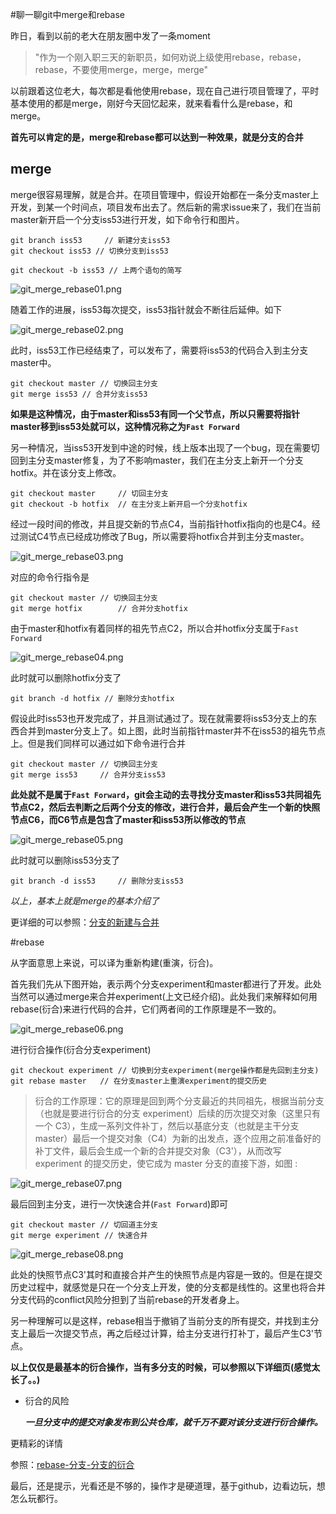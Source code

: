 #聊一聊git中merge和rebase

昨日，看到以前的老大在朋友圈中发了一条moment

> "作为一个刚入职三天的新职员，如何劝说上级使用rebase，rebase，rebase，不要使用merge，merge，merge"

以前跟着这位老大，每次都是看他使用rebase，现在自己进行项目管理了，平时基本使用的都是merge，刚好今天回忆起来，就来看看什么是rebase，和merge。

**首先可以肯定的是，merge和rebase都可以达到一种效果，就是分支的合并**

## merge

merge很容易理解，就是合并。在项目管理中，假设开始都在一条分支master上开发，到某一个时间点，项目发布出去了。然后新的需求issue来了，我们在当前master新开启一个分支iss53进行开发，如下命令行和图片。

	git branch iss53	 // 新建分支iss53
	git checkout iss53 // 切换分支到iss53
	
	git checkout -b iss53 // 上两个语句的简写

![git_merge_rebase01.png](http://upload-images.jianshu.io/upload_images/1626952-8acfea4679051e78.png?imageMogr2/auto-orient/strip%7CimageView2/2/w/1240)


随着工作的进展，iss53每次提交，iss53指针就会不断往后延伸。如下

![git_merge_rebase02.png](http://upload-images.jianshu.io/upload_images/1626952-2af7b2662a66e7db.png?imageMogr2/auto-orient/strip%7CimageView2/2/w/1240)

此时，iss53工作已经结束了，可以发布了，需要将iss53的代码合入到主分支master中。

	git checkout master	// 切换回主分支
	git merge iss53 // 合并分支iss53
	
**如果是这种情况，由于master和iss53有同一个父节点，所以只需要将指针master移到iss53处就可以，这种情况称之为`Fast Forward`**

另一种情况，当iss53开发到中途的时候，线上版本出现了一个bug，现在需要切回到主分支master修复，为了不影响master，我们在主分支上新开一个分支hotfix。并在该分支上修改。

	git checkout master 	// 切回主分支
	git checkout -b hotfix	// 在主分支上新开启一个分支hotfix
	
经过一段时间的修改，并且提交新的节点C4，当前指针hotfix指向的也是C4。经过测试C4节点已经成功修改了Bug，所以需要将hotfix合并到主分支master。

![git_merge_rebase03.png](http://upload-images.jianshu.io/upload_images/1626952-58ff0a5ea12b2b92.png?imageMogr2/auto-orient/strip%7CimageView2/2/w/1240)

对应的命令行指令是

	git checkout master	// 切换回主分支
	git merge hotfix		// 合并分支hotfix
	
由于master和hotfix有着同样的祖先节点C2，所以合并hotfix分支属于`Fast Forward`

![git_merge_rebase04.png](http://upload-images.jianshu.io/upload_images/1626952-b7b65af66629aa54.png?imageMogr2/auto-orient/strip%7CimageView2/2/w/1240)

此时就可以删除hotfix分支了

	git branch -d hotfix // 删除分支hotfix

假设此时iss53也开发完成了，并且测试通过了。现在就需要将iss53分支上的东西合并到master分支上了。如上图，此时当前指针master并不在iss53的祖先节点上。但是我们同样可以通过如下命令进行合并

	git checkout master	// 切换回主分支
	git merge iss53		// 合并分支iss53
	
**此处就不是属于`Fast Forward`，git会主动的去寻找分支master和iss53共同祖先节点C2，然后去判断之后两个分支的修改，进行合并，最后会产生一个新的快照节点C6，而C6节点是包含了master和iss53所以修改的节点**

![git_merge_rebase05.png](http://upload-images.jianshu.io/upload_images/1626952-d39220424f72cd4b.png?imageMogr2/auto-orient/strip%7CimageView2/2/w/1240)

此时就可以删除iss53分支了

	git branch -d iss53 	// 删除分支iss53
	
*以上，基本上就是merge的基本介绍了*

更详细的可以参照：[分支的新建与合并](https://git-scm.com/book/zh/v1/Git-%E5%88%86%E6%94%AF-%E5%88%86%E6%94%AF%E7%9A%84%E6%96%B0%E5%BB%BA%E4%B8%8E%E5%90%88%E5%B9%B6)


#rebase

从字面意思上来说，可以译为重新构建(重演，衍合)。

首先我们先从下图开始，表示两个分支experiment和master都进行了开发。此处当然可以通过merge来合并experiment(上文已经介绍)。此处我们来解释如何用rebase(衍合)来进行代码的合并，它们两者间的工作原理是不一致的。

![git_merge_rebase06.png](http://upload-images.jianshu.io/upload_images/1626952-653df8f41813fc1e.png?imageMogr2/auto-orient/strip%7CimageView2/2/w/1240)

进行衍合操作(衍合分支experiment)

	git checkout experiment // 切换到分支experiment(merge操作都是先回到主分支)
	git rebase master	// 在分支master上重演experiment的提交历史
	
> 衍合的工作原理：它的原理是回到两个分支最近的共同祖先，根据当前分支（也就是要进行衍合的分支 experiment）后续的历次提交对象（这里只有一个 C3），生成一系列文件补丁，然后以基底分支（也就是主干分支 master）最后一个提交对象（C4）为新的出发点，逐个应用之前准备好的补丁文件，最后会生成一个新的合并提交对象（C3'），从而改写 experiment 的提交历史，使它成为 master 分支的直接下游，如图 :

![git_merge_rebase07.png](http://upload-images.jianshu.io/upload_images/1626952-7c27d1a7e8a4d238.png?imageMogr2/auto-orient/strip%7CimageView2/2/w/1240)

最后回到主分支，进行一次快速合并(`Fast Forward`)即可

	git checkout master	// 切回道主分支
	git merge experiment // 快速合并

![git_merge_rebase08.png](http://upload-images.jianshu.io/upload_images/1626952-55690eb6bc30b68c.png?imageMogr2/auto-orient/strip%7CimageView2/2/w/1240)

此处的快照节点C3'其时和直接合并产生的快照节点是内容是一致的。但是在提交历史过程中，就感觉是只在一个分支上开发，使的分支都是线性的。这里也将合并分支代码的conflict风险分担到了当前rebase的开发者身上。

另一种理解可以是这样，rebase相当于撤销了当前分支的所有提交，并找到主分支上最后一次提交节点，再之后经过计算，给主分支进行打补丁，最后产生C3'节点。

**以上仅仅是最基本的衍合操作，当有多分支的时候，可以参照以下详细页(感觉太长了。。)**

* 衍合的风险

	***一旦分支中的提交对象发布到公共仓库，就千万不要对该分支进行衍合操作。***
	
更精彩的详情

参照：[rebase-分支-分支的衍合](https://git-scm.com/book/zh/v1/Git-%E5%88%86%E6%94%AF-%E5%88%86%E6%94%AF%E7%9A%84%E8%A1%8D%E5%90%88)

最后，还是提示，光看还是不够的，操作才是硬道理，基于github，边看边玩，想怎么玩都行。	
	

